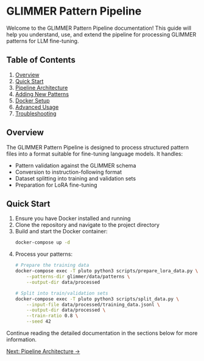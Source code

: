# GLIMMER Pattern Pipeline

Welcome to the GLIMMER Pattern Pipeline documentation! This guide will help you understand, use, and extend the pipeline for processing GLIMMER patterns for LLM fine-tuning.

## Table of Contents

1. [Overview](#overview)
2. [Quick Start](#quick-start)
3. [Pipeline Architecture](#pipeline-architecture)
4. [Adding New Patterns](#adding-new-patterns)
5. [Docker Setup](#docker-setup)
6. [Advanced Usage](#advanced-usage)
7. [Troubleshooting](#troubleshooting)

## Overview

The GLIMMER Pattern Pipeline is designed to process structured pattern files into a format suitable for fine-tuning language models. It handles:

- Pattern validation against the GLIMMER schema
- Conversion to instruction-following format
- Dataset splitting into training and validation sets
- Preparation for LoRA fine-tuning

## Quick Start

1. Ensure you have Docker installed and running
2. Clone the repository and navigate to the project directory
3. Build and start the Docker container:
   ```bash
   docker-compose up -d
   ```
4. Process your patterns:
   ```bash
   # Prepare the training data
   docker-compose exec -T pluto python3 scripts/prepare_lora_data.py \
       --patterns-dir glimmer/data/patterns \
       --output-dir data/processed
   
   # Split into train/validation sets
   docker-compose exec -T pluto python3 scripts/split_data.py \
       --input-file data/processed/training_data.jsonl \
       --output-dir data/processed \
       --train-ratio 0.8 \
       --seed 42
   ```

Continue reading the detailed documentation in the sections below for more information.

[Next: Pipeline Architecture →](pipeline_architecture.md)
